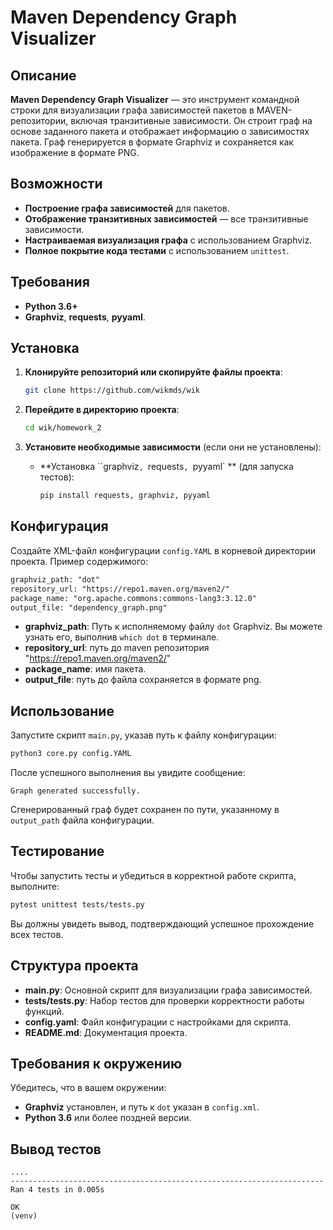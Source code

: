 
# Maven Dependency Graph Visualizer

## Описание

**Maven Dependency Graph Visualizer** — это инструмент командной строки для визуализации графа зависимостей пакетов в MAVEN-репозитории, включая транзитивные зависимости. Он строит граф на основе заданного пакета и отображает информацию о зависимостях пакета.
Граф генерируется в формате Graphviz и сохраняется как изображение в формате PNG.

## Возможности

- **Построение графа зависимостей** для пакетов.
- **Отображение транзитивных зависимостей** — все транзитивные зависимости.
- **Настраиваемая визуализация графа** с использованием Graphviz.
- **Полное покрытие кода тестами** с использованием `unittest`.

## Требования

- **Python 3.6+**
- **Graphviz**, **requests**, **pyyaml**.

## Установка

1. **Клонируйте репозиторий или скопируйте файлы проекта**:

   ```bash
   git clone https://github.com/wikmds/wik
   ```

2. **Перейдите в директорию проекта**:

   ```bash
   cd wik/homework_2
   ```

3. **Установите необходимые зависимости** (если они не установлены):

   - **Установка ``graphviz`, `requests`, `pyyaml` ** (для запуска тестов):

     ```bash
     pip install requests, graphviz, pyyaml
     ```

## Конфигурация

Создайте XML-файл конфигурации `config.YAML` в корневой директории проекта. Пример содержимого:

```xml
graphviz_path: "dot"
repository_url: "https://repo1.maven.org/maven2/"
package_name: "org.apache.commons:commons-lang3:3.12.0"
output_file: "dependency_graph.png"

```

- **graphviz_path**: Путь к исполняемому файлу `dot` Graphviz. Вы можете узнать его, выполнив `which dot` в терминале.
- **repository_url**: путь до maven репозитория "https://repo1.maven.org/maven2/"
- **package_name**: имя пакета.
- **output_file**: путь до файла сохраняется в формате png.

## Использование

Запустите скрипт `main.py`, указав путь к файлу конфигурации:

```bash
python3 core.py config.YAML
```

После успешного выполнения вы увидите сообщение:

```
Graph generated successfully.
```

Сгенерированный граф будет сохранен по пути, указанному в `output_path` файла конфигурации.

## Тестирование

Чтобы запустить тесты и убедиться в корректной работе скрипта, выполните:

```bash
pytest unittest tests/tests.py
```

Вы должны увидеть вывод, подтверждающий успешное прохождение всех тестов.

## Структура проекта

- **main.py**: Основной скрипт для визуализации графа зависимостей.
- **tests/tests.py**: Набор тестов для проверки корректности работы функций.
- **config.yaml**: Файл конфигурации с настройками для скрипта.
- **README.md**: Документация проекта.

## Требования к окружению

Убедитесь, что в вашем окружении:

- **Graphviz** установлен, и путь к `dot` указан в `config.xml`.
- **Python 3.6** или более поздней версии.

## Вывод тестов
```
....
----------------------------------------------------------------------
Ran 4 tests in 0.005s

OK
(venv)
```